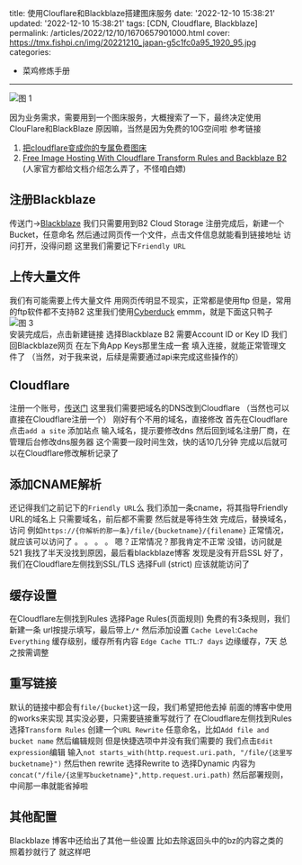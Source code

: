 title: 使用Clouflare和Blackblaze搭建图床服务
date: '2022-12-10 15:38:21'
updated: '2022-12-10 15:38:21'
tags: [CDN, Cloudflare, Blackblaze]
permalink: /articles/2022/12/10/1670657901000.html
cover: https://tmx.fishpi.cn/img/20221210_japan-g5c1fc0a95_1920_95.jpg
categories: 
- 菜鸡修炼手册
---
![图 1](https://tmx.fishpi.cn/img/20221210_japan-g5c1fc0a95_1920_95.jpg)  

因为业务需求，需要用到一个图床服务，大概搜索了一下，最终决定使用ClouFlare和BlackBlaze
原因嘛，当然是因为免费的10G空间啦
参考链接
1. [把cloudflare变成你的专属免费图床](https://wlnxing.com/archives/49.html)
2. [Free Image Hosting With Cloudflare Transform Rules and Backblaze B2](https://www.backblaze.com/blog/free-image-hosting-with-cloudflare-transform-rules-and-backblaze-b2/)
(人家官方都给文档介绍怎么弄了，不怪咱白嫖)

## 注册Blackblaze
传送门->[Blackblaze](https://www.backblaze.com/)
我们只需要用到B2 Cloud Storage
注册完成后，新建一个Bucket，任意命名
然后通过网页传一个文件，点击文件信息就能看到链接地址
访问打开，没得问题
这里我们需要记下`Friendly URL`

## 上传大量文件
我们有可能需要上传大量文件
用网页传明显不现实，正常都是使用ftp
但是，常用的ftp软件都不支持B2
这里我们使用[Cyberduck](https://cyberduck.io/)
emmm，就是下面这只鸭子
![图 3](https://tmx.fishpi.cn/img/20221210_cyberduck-icon-384_3.png)  
安装完成后，点击新建链接
选择Blackblaze B2
需要Account ID or Key ID
我们回Blackblaze网页
在左下角App Keys那里生成一套
填入连接，就能正常管理文件了
（当然，对于我来说，后续是需要通过api来完成这些操作的）

## Cloudflare
注册一个账号，[传送门](https://www.cloudflare.com/)
这里我们需要把域名的DNS改到Cloudflare
（当然也可以直接在Cloudflare注册一个）
刚好有个不用的域名，直接修改
首先在Cloudflare点击`add a site` 添加站点
输入域名，提示要修改dns
然后回到域名注册厂商，在管理后台修改dns服务器
这个需要一段时间生效，快的话10几分钟
完成以后就可以在Cloudflare修改解析记录了

## 添加CNAME解析
还记得我们之前记下的`Friendly URL`么
我们添加一条cname，将其指导Friendly URL的域名上
只需要域名，前后都不需要
然后就是等待生效
完成后，替换域名，访问
例如`https://{你解析的那一条}/file/{bucketname}/{filename}`
正常情况，就应该可以访问了
。
。
。
。
嗯？正常情况？那我肯定不正常
没错，访问就是521
我找了半天没找到原因，最后看blackblaze博客
发现是没有开启SSL
好了，我们在Cloudflare左侧找到SSL/TLS
选择Full (strict)
应该就能访问了

## 缓存设置
在Cloudflare左侧找到Rules
选择Page Rules(页面规则)
免费的有3条规则，我们新建一条
url按提示填写，最后带上`/*`
然后添加设置
`Cache Level`:`Cache Everything`
缓存级别，缓存所有内容
`Edge Cache TTL`:`7 days`
边缘缓存，7天
总之按需调整

## 重写链接
默认的链接中都会有`file/{bucket}`这一段，我们希望把他去掉
前面的博客中使用的works来实现
其实没必要，只需要链接重写就行了
在Cloudflare左侧找到Rules
选择`Transform Rules`
创建一个`URL Rewrite`
任意命名，比如`Add file and bucket name`
然后编辑规则
但是快捷选项中并没有我们需要的
我们点击`Edit expression`编辑
输入`not starts_with(http.request.uri.path, "/file/{这里写bucketname}")`
然后then rewrite
选择Rewrite to
选择Dynamic
内容为`concat("/file/{这里写bucketname}",http.request.uri.path)`
然后部署规则，中间那一串就能省掉啦

## 其他配置
Blackblaze 博客中还给出了其他一些设置
比如去除返回头中的bz的内容之类的
照着抄就行了
就这样吧





